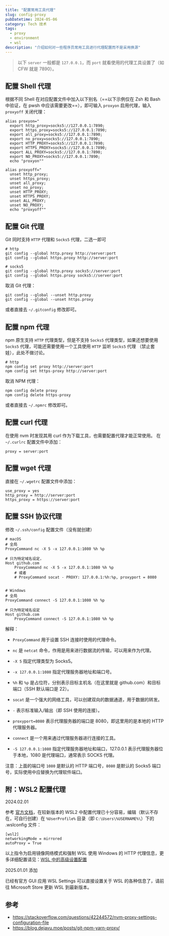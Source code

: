 ```yaml
---
title: "配置常用工具代理"
slug: config-proxy
pubDatetime: 2024-05-06
category: Tech 技术
tags:
  - proxy
  - environment
  - wsl
description: "介绍如何对一些程序员常用工具进行代理配置而不是采用换源"
---
```


> 以下 `server` 一般都是 `127.0.0.1`，而 `port` 就看使用的代理工具设置了（如 CFW 就是 7890）。

## 配置 Shell 代理

根据不同 Shell 在对应配置文件中加入以下别名（==以下示例仅在 Zsh 和 Bash 中验证，在 pwsh 中应该需要更改==），即可输入 `proxyon` 启用代理，输入 `proxyoff` 关闭代理：

```shell
alias proxyon="
  export http_proxy=socks5://127.0.0.1:7890;
  export https_proxy=socks5://127.0.0.1:7890;
  export all_proxy=socks5://127.0.0.1:7890;
  export no_proxy=socks5://127.0.0.1:7890;
  export HTTP_PROXY=socks5://127.0.0.1:7890;
  export HTTPS_PROXY=socks5://127.0.0.1:7890;
  export ALL_PROXY=socks5://127.0.0.1:7890;
  export NO_PROXY=socks5://127.0.0.1:7890;
  echo "proxyon""

alias proxyoff="
  unset http_proxy;
  unset https_proxy;
  unset all_proxy;
  unset no_proxy;
  unset HTTP_PROXY;
  unset HTTPS_PROXY;
  unset ALL_PROXY;
  unset NO_PROXY;
  echo "proxyoff""
```

## 配置 Git 代理

Git 同时支持 `HTTP` 代理和 `Socks5` 代理，二选一即可

```shell
# http  
git config --global http.proxy http://server:port  
git config --global https.proxy http://server:port 

# socks5  
git config --global http.proxy socks5://server:port 
git config --global https.proxy socks5://server:port
```

取消 Git 代理：

```shell
git config --global --unset http.proxy
git config --global --unset https.proxy
```

或者直接去 `~/.gitconfig` 修改即可。

## 配置 npm 代理

npm 原生支持 `HTTP` 代理类型，但是不支持 `Socks5` 代理类型，如果还想要使用 `Socks5` 代理，可能还需要使用一个工具使用 `HTTP` 监听 `Socks5` 代理 （禁止套娃），此处不做讨论。

```shell
# http  
npm config set proxy http://server:port  
npm config set https-proxy http://server:port
```

取消 NPM 代理：

```shell
npm config delete proxy
npm config delete https-proxy
```

或者直接去 `~/.npmrc` 修改即可。

## 配置 curl 代理

在使用 nvm 时发现其用 curl 作为下载工具，也需要配置代理才能正常使用。
在 `~/.curlrc` 配置文件中添加：

```shell
proxy = server:port
```

## 配置 wget 代理

直接在 `~/.wgetrc` 配置文件中添加：

```shell
use_proxy = yes
http_proxy = http://server:port
https_proxy = https://server:port
```

## 配置 SSH 协议代理

修改 `~/.ssh/config` 配置文件（没有就创建）

```shell
# macOS
# 全局  
ProxyCommand nc -X 5 -x 127.0.0.1:1080 %h %p

# 只为特定域名设定，
Host github.com  
    ProxyCommand nc -X 5 -x 127.0.0.1:1080 %h %p
    # 或者
    # ProxyCommand socat - PROXY: 127.0.0.1:%h:%p, proxyport = 8080


# Windows
# 全局  
ProxyCommand connect -S 127.0.0.1:1080 %h %p

# 只为特定域名设定  
Host github.com  
    ProxyCommand connect -S 127.0.0.1:1080 %h %p
```

解释：

- `ProxyCommand` 用于设置 SSH 连接时使用的代理命令。
- `nc` 是 `netcat` 命令，作用是用来进行数据流的传输，可以用来作为代理。
- `-X 5` 指定代理类型为 Socks5。
- `-x 127.0.0.1:1080` 指定代理服务器地址和端口号。
- `%h` 和 `%p` 是占位符，分别表示目标主机名（在这里就是 github.com）和目标端口（SSH 默认端口是 22）。

- `socat` 是一个强大的网络工具，可以创建双向的数据通道，用于数据的转发。
- `-` 表示标准输入/输出（即 SSH 使用的连接）。
- `proxyport=8080` 表示代理服务器的端口是 8080，即这里用的是本地的 HTTP 代理服务器。

- `connect` 是一个用来通过代理服务器进行连接的工具。
- `-S 127.0.0.1:1080` 指定代理服务器地址和端口，127.0.0.1 表示代理服务器位于本地，1080 是代理端口，通常表示 SOCKS 代理。

注意：上面的端口号 `1080` 是默认的 HTTP 端口号，`8080` 是默认的 Socks5 端口号，实际使用中应替换为代理软件端口。

## 附：WSL2 配置代理

2024.02.01

参考 [官方文档](https://learn.microsoft.com/zh-cn/windows/wsl/networking)，在较新版本的 WSL2 中配置代理已十分容易，编辑（默认不存在，可自行创建）在 `%UserProfile%` 目录（即 `C:\Users\%USERNAME%\`）下的 .wslconfig 文件：

```text
[wsl2]
networkingMode = mirrored
autoProxy = True
```

以上指令为启用镜像网络模式和强制 WSL 使用 Windows 的 HTTP 代理信息，更多详细配置请见：[WSL 中的高级设置配置](https://learn.microsoft.com/zh-cn/windows/wsl/wsl-config)

2025.01.01 添加

已经有官方 GUI 应用 WSL Settings 可以直接设置关于 WSL 的各种信息了，请前往 Microsoft Store 更新 WSL 到最新版本。

## 参考

- <https://stackoverflow.com/questions/42244572/nvm-proxy-settings-configuration-file>
- <https://blog.dejavu.moe/posts/git-npm-yarn-proxy/>